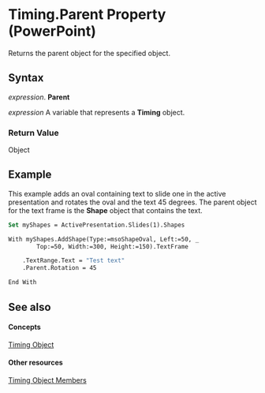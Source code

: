 
# Timing.Parent Property (PowerPoint)

Returns the parent object for the specified object.


## Syntax

 _expression_. **Parent**

 _expression_ A variable that represents a **Timing** object.


### Return Value

Object


## Example

This example adds an oval containing text to slide one in the active presentation and rotates the oval and the text 45 degrees. The parent object for the text frame is the  **Shape** object that contains the text.


```vb
Set myShapes = ActivePresentation.Slides(1).Shapes

With myShapes.AddShape(Type:=msoShapeOval, Left:=50, _
        Top:=50, Width:=300, Height:=150).TextFrame

    .TextRange.Text = "Test text"
    .Parent.Rotation = 45

End With
```


## See also


#### Concepts


[Timing Object](11f7dab2-f9ed-1883-ab74-93f1be481af6.md)
#### Other resources


[Timing Object Members](8d58b075-eb77-871e-7da4-11ba043eecca.md)
